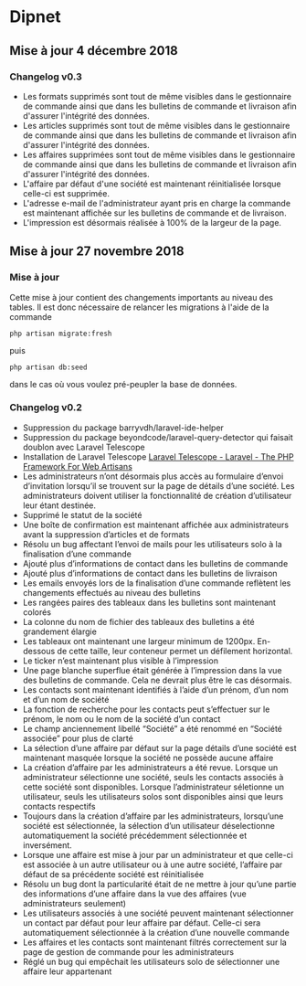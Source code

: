# Dipnet

## Mise à jour 4 décembre 2018

### Changelog v0.3

- Les formats supprimés sont tout de même visibles dans le gestionnaire de commande ainsi que dans les bulletins de commande et livraison afin d'assurer l'intégrité des données.
- Les articles supprimés sont tout de même visibles dans le gestionnaire de commande ainsi que dans les bulletins de commande et livraison afin d'assurer l'intégrité des données.
- Les affaires supprimées sont tout de même visibles dans le gestionnaire de commande ainsi que dans les bulletins de commande et livraison afin d'assurer l'intégrité des données.
- L'affaire par défaut d'une société est maintenant réinitialisée lorsque celle-ci est supprimée.
- L'adresse e-mail de l'administrateur ayant pris en charge la commande est maintenant affichée sur les bulletins de commande et de livraison.
- L'impression est désormais réalisée à 100% de la largeur de la page.

## Mise à jour 27 novembre 2018

### Mise à jour

Cette mise à jour contient des changements importants au niveau des tables. Il est donc nécessaire de relancer les migrations à l'aide de la commande

```cli
php artisan migrate:fresh
```

puis

```cli
php artisan db:seed
```

dans le cas où vous voulez pré-peupler la base de données. 

### Changelog v0.2

- Suppression du package barryvdh/laravel-ide-helper
- Suppression du package beyondcode/laravel-query-detector qui faisait doublon avec Laravel Telescope
- Installation de Laravel Telescope [Laravel Telescope - Laravel - The PHP Framework For Web Artisans](https://laravel.com/docs/5.7/telescope)
- Les administrateurs n’ont désormais plus accès au formulaire d’envoi d’invitation lorsqu’il se trouvent sur la page de détails d’une société. Les administrateurs doivent utiliser la fonctionnalité de création d’utilisateur leur étant destinée.
- Supprimé le statut de la société
- Une boîte de confirmation est maintenant affichée aux administrateurs avant la suppression d’articles et de formats
- Résolu un bug affectant l’envoi de mails pour les utilisateurs solo à la finalisation d’une commande
- Ajouté plus d’informations de contact dans les bulletins de commande
- Ajouté plus d’informations de contact dans les bulletins de livraison
-  Les emails envoyés lors de la finalisation d’une commande reflètent les changements effectués au niveau des bulletins
- Les rangées paires des tableaux dans les bulletins sont maintenant colorés
- La colonne du nom de fichier des tableaux des bulletins a été grandement élargie
- Les tableaux ont maintenant une largeur minimum de 1200px. En-dessous de cette taille, leur conteneur permet un défilement horizontal.
- Le ticker n’est maintenant plus visible à l’impression
- Une page blanche superflue était générée à l’impression dans la vue des bulletins de commande. Cela ne devrait plus être le cas désormais.
- Les contacts sont maintenant identifiés à l’aide d’un prénom, d’un nom et d’un nom de société
- La fonction de recherche pour les contacts peut s’effectuer sur le prénom, le nom ou le nom de la société d’un contact
- Le champ anciennement libellé “Société” a été renommé en “Société associée” pour plus de clarté
- La sélection d’une affaire par défaut sur la page détails d’une société est maintenant masquée lorsque la société ne possède aucune affaire
- La création d’affaire par les administrateurs a été revue. Lorsque un administrateur sélectionne une société, seuls les contacts associés à cette société sont disponibles. Lorsque l’administrateur séletionne un utilisateur, seuls les utilisateurs solos sont disponibles ainsi que leurs contacts respectifs
- Toujours dans la création d’affaire par les administrateurs, lorsqu’une société est sélectionnée, la sélection d’un utilisateur déselectionne automatiquement la société précédemment sélectionnée et inversément.
- Lorsque une affaire est mise à jour par un administrateur et que celle-ci est associée à un autre utilisateur ou à une autre société, l’affaire par défaut de sa précédente société est réinitialisée
- Résolu un bug dont la particularité était de ne mettre à jour qu’une partie des informations d’une affaire dans la vue des affaires (vue administrateurs seulement)
- Les utilisateurs associés à une société peuvent maintenant sélectionner un contact par défaut pour leur affaire par défaut. Celle-ci sera automatiquement sélectionnée à la création d’une nouvelle commande
- Les affaires et les contacts sont maintenant filtrés correctement sur la page de gestion de commande pour les administrateurs
- Réglé un bug qui empêchait les utilisateurs solo de sélectionner une affaire leur appartenant